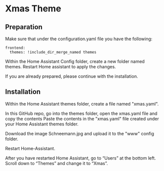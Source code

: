 # Xmas Theme


## Preparation

Make sure that under the configuration.yaml file you have the following:

```
frontend:
  themes: !include_dir_merge_named themes
```


Within the Home Assistant Config folder, create a new folder named themes.
Restart Home assistant to apply the changes.

If you are already prepared, please continue with the installation.

## Installation

Within the Home Assistant themes folder, create a file named "xmas.yaml".

In this GitHub repo, go into the themes folder, open the xmas.yaml file and copy the contents
Paste the contents in the "xmas.yaml" file created under your Home Assistant themes folder.

Download the image Schneemann.jpg and upload it to the "www" config folder.

Restart Home-Assistant.

After you have restarted Home Assistant, go to “Users” at the bottom left. Scroll down to “Themes” and change it to “Xmas”.

